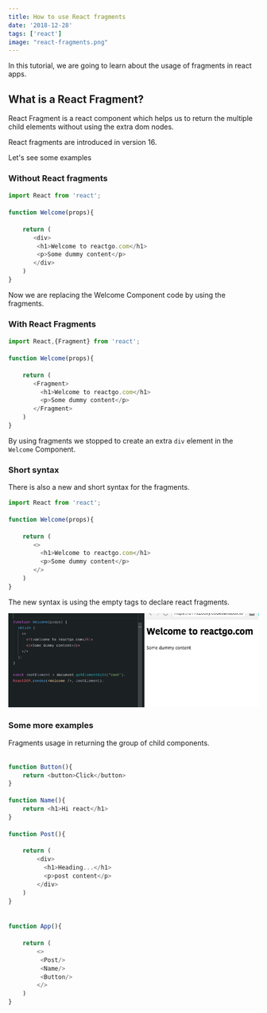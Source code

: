 ```yaml
---
title: How to use React fragments
date: '2018-12-28'
tags: ['react']
image: "react-fragments.png"
---
```


In this tutorial, we are going to learn about the usage of fragments in react apps.

## What is a React Fragment?

 React Fragment is a react component which helps us to return the multiple child elements without using the extra dom nodes.

React fragments are introduced in version 16.


Let's see some examples

### Without React fragments

```js
import React from 'react';

function Welcome(props){

    return (
       <div>
        <h1>Welcome to reactgo.com</h1>
        <p>Some dummy content</p>
       </div>
    )
}


```

Now we are replacing the Welcome Component code by using the fragments.



### With React Fragments


```js
import React,{Fragment} from 'react';

function Welcome(props){

    return (
       <Fragment>
         <h1>Welcome to reactgo.com</h1>
         <p>Some dummy content</p>
       </Fragment>
    )
}
```

By using fragments we stopped to create an extra `div` element in the `Welcome` Component.

### Short syntax

There is also a new and short syntax for the fragments.

```js
import React from 'react';

function Welcome(props){

    return (
       <>
         <h1>Welcome to reactgo.com</h1>
         <p>Some dummy content</p>
       </>
    )
}
```

The new syntax is using the empty tags to declare react fragments.

![react fragments example ](./react-fragments-example.png)


### Some more examples

Fragments usage in returning the group of child components.


```js

function Button(){
    return <button>Click</button>
}

function Name(){
    return <h1>Hi react</h1>
}

function Post(){

    return (
        <div>
          <h1>Heading...</h1>
          <p>post content</p>
        </div>
    )
}


function App(){

    return (
        <>
         <Post/>
         <Name/>
         <Button/>
        </>
    )
}

```


